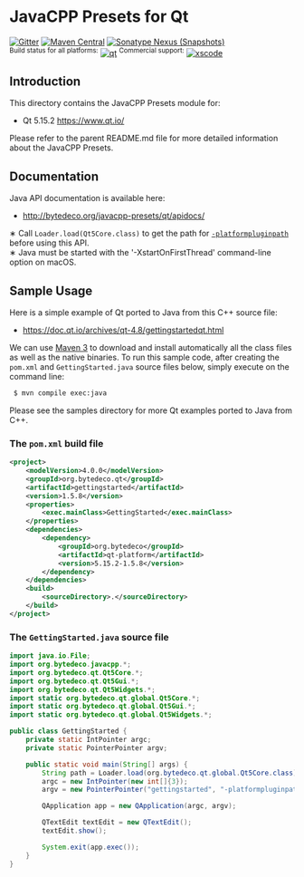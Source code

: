 JavaCPP Presets for Qt
======================

[![Gitter](https://badges.gitter.im/bytedeco/javacpp.svg)](https://gitter.im/bytedeco/javacpp) [![Maven Central](https://maven-badges.herokuapp.com/maven-central/org.bytedeco/qt/badge.svg)](https://maven-badges.herokuapp.com/maven-central/org.bytedeco/qt) [![Sonatype Nexus (Snapshots)](https://img.shields.io/nexus/s/https/oss.sonatype.org/org.bytedeco/qt.svg)](http://bytedeco.org/builds/)  
<sup>Build status for all platforms:</sup> [![qt](https://github.com/bytedeco/javacpp-presets/workflows/qt/badge.svg)](https://github.com/bytedeco/javacpp-presets/actions?query=workflow%3Aqt)  <sup>Commercial support:</sup> [![xscode](https://img.shields.io/badge/Available%20on-xs%3Acode-blue?style=?style=plastic&logo=appveyor&logo=data:image/png;base64,iVBORw0KGgoAAAANSUhEUgAAAEAAAABACAMAAACdt4HsAAAAGXRFWHRTb2Z0d2FyZQBBZG9iZSBJbWFnZVJlYWR5ccllPAAAAAZQTFRF////////VXz1bAAAAAJ0Uk5T/wDltzBKAAAAlUlEQVR42uzXSwqAMAwE0Mn9L+3Ggtgkk35QwcnSJo9S+yGwM9DCooCbgn4YrJ4CIPUcQF7/XSBbx2TEz4sAZ2q1RAECBAiYBlCtvwN+KiYAlG7UDGj59MViT9hOwEqAhYCtAsUZvL6I6W8c2wcbd+LIWSCHSTeSAAECngN4xxIDSK9f4B9t377Wd7H5Nt7/Xz8eAgwAvesLRjYYPuUAAAAASUVORK5CYII=)](https://xscode.com/bytedeco/javacpp-presets)


Introduction
------------
This directory contains the JavaCPP Presets module for:

 * Qt 5.15.2  https://www.qt.io/

Please refer to the parent README.md file for more detailed information about the JavaCPP Presets.


Documentation
-------------
Java API documentation is available here:

 * http://bytedeco.org/javacpp-presets/qt/apidocs/

&lowast; Call `Loader.load(Qt5Core.class)` to get the path for [`-platformpluginpath`](http://doc.qt.io/qt-5/qguiapplication.html#QGuiApplication) before using this API.  
&lowast; Java must be started with the '-XstartOnFirstThread' command-line option on macOS.


Sample Usage
------------
Here is a simple example of Qt ported to Java from this C++ source file:

 * https://doc.qt.io/archives/qt-4.8/gettingstartedqt.html

We can use [Maven 3](http://maven.apache.org/) to download and install automatically all the class files as well as the native binaries. To run this sample code, after creating the `pom.xml` and `GettingStarted.java` source files below, simply execute on the command line:
```bash
 $ mvn compile exec:java
```
Please see the samples directory for more Qt examples ported to Java from C++.

### The `pom.xml` build file
```xml
<project>
    <modelVersion>4.0.0</modelVersion>
    <groupId>org.bytedeco.qt</groupId>
    <artifactId>gettingstarted</artifactId>
    <version>1.5.8</version>
    <properties>
        <exec.mainClass>GettingStarted</exec.mainClass>
    </properties>
    <dependencies>
        <dependency>
            <groupId>org.bytedeco</groupId>
            <artifactId>qt-platform</artifactId>
            <version>5.15.2-1.5.8</version>
        </dependency>
    </dependencies>
    <build>
        <sourceDirectory>.</sourceDirectory>
    </build>
</project>
```

### The `GettingStarted.java` source file
```java
import java.io.File;
import org.bytedeco.javacpp.*;
import org.bytedeco.qt.Qt5Core.*;
import org.bytedeco.qt.Qt5Gui.*;
import org.bytedeco.qt.Qt5Widgets.*;
import static org.bytedeco.qt.global.Qt5Core.*;
import static org.bytedeco.qt.global.Qt5Gui.*;
import static org.bytedeco.qt.global.Qt5Widgets.*;

public class GettingStarted {
    private static IntPointer argc;
    private static PointerPointer argv;

    public static void main(String[] args) {
        String path = Loader.load(org.bytedeco.qt.global.Qt5Core.class);
        argc = new IntPointer(new int[]{3});
        argv = new PointerPointer("gettingstarted", "-platformpluginpath", new File(path).getParent(), null);

        QApplication app = new QApplication(argc, argv);

        QTextEdit textEdit = new QTextEdit();
        textEdit.show();

        System.exit(app.exec());
    }
}
```

